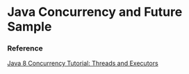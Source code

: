 # Java Concurrency and Future Sample

### Reference
[Java 8 Concurrency Tutorial: Threads and Executors](http://winterbe.com/posts/2015/04/07/java8-concurrency-tutorial-thread-executor-examples/)